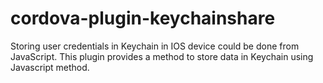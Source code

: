 # cordova-plugin-keychainshare
Storing user credentials in Keychain in IOS device could be done from JavaScript. This plugin provides a method to store data in Keychain using Javascript method.
